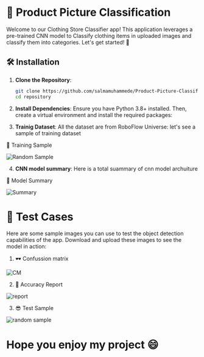 # 👕 Product Picture Classification

Welcome to our Clothing Store Classifier app! This application leverages a pre-trained CNN model to Classify clothing items in uploaded images and classify them into categories. Let's get started! 📸

## 🛠️ Installation

1. **Clone the Repository**:
   ```bash
   git clone https://github.com/salmamuhammede/Product-Picture-Classification-CNN-model.git
   cd repository

2. **Install Dependencies**:
Ensure you have Python 3.8+ installed. Then, create a virtual environment and install the required packages:

3. **Trainig Dataset**: 
All the dataset are from RoboFlow Universe:
let's see a sample of training dataset 

📸 Training Sample

![Random Sample](Training.PNG)

4. **CNN model summary**: 
Here is a total suammary of cnn model archuiture

📄 Model Summary

![Summary](modelsummary.PNG)

# 📂 Test Cases
Here are some sample images you can use to test the object detection capabilities of the app. Download and upload these images to see the model in action:

1. 🕶️ Confussion matrix

![CM](Confussionmatrixx.PNG)

2. 🤖 Accuracy Report

![report](cnnreportt.PNG)

3. 😎 Test Sample

![random sample](Test.PNG)
# Hope you enjoy my project 😄





